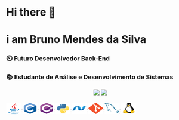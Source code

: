 # Hi there 👋

# i am Bruno Mendes da Silva 
### ⏲️  Futuro Desenvolvedor Back-End
### 📚 Estudante de Análise e Desenvolvimento de Sistemas

<div align="center">
  <a href="https://github.com/Bsmendes">
  <img height="180em" src="https://github-readme-stats.vercel.app/api?username=Bsmendes&show_icons=true&theme=codeSTACKr&include_all_commits=true&count_private=true"/>
  <img height="180em" src="https://github-readme-stats.vercel.app/api/top-langs/?username=Bsmendes&layout=compact&langs_count=7&theme=codeSTACKr"/>
</div>
  
  <div style="display: inline_block"><br>
  <img align="center" alt="Bruno-Java" height="30" width="40" src="https://github.com/devicons/devicon/blob/master/icons/java/java-original.svg">
  <img align="center" alt="Bruno-C" height="30" width="40" src="https://github.com/devicons/devicon/blob/master/icons/c/c-original.svg">
  <img align="center" alt="Bruno-Csharp" height="30" width="40" src="https://raw.githubusercontent.com/devicons/devicon/master/icons/csharp/csharp-original.svg">
  <img align="center" alt="Bruno-Python" height="30" width="40" src="https://raw.githubusercontent.com/devicons/devicon/master/icons/python/python-original.svg">
  <img align="center" alt="Bruno-DOtNET" height="30" width="40" src="https://github.com/devicons/devicon/blob/master/icons/dot-net/dot-net-original.svg">
  <img align="center" alt="Bruno-Git" height="30" width="40" src="https://github.com/devicons/devicon/blob/master/icons/git/git-original.svg">
  <img align="center" alt="Bruno-SQL" height="30" width="40" src="https://github.com/devicons/devicon/blob/master/icons/mysql/mysql-original.svg">
  <img align="center" alt="Bruno-Linux" height="30" width="40" src="https://github.com/devicons/devicon/blob/master/icons/linux/linux-original.svg">
 
</div>
  

